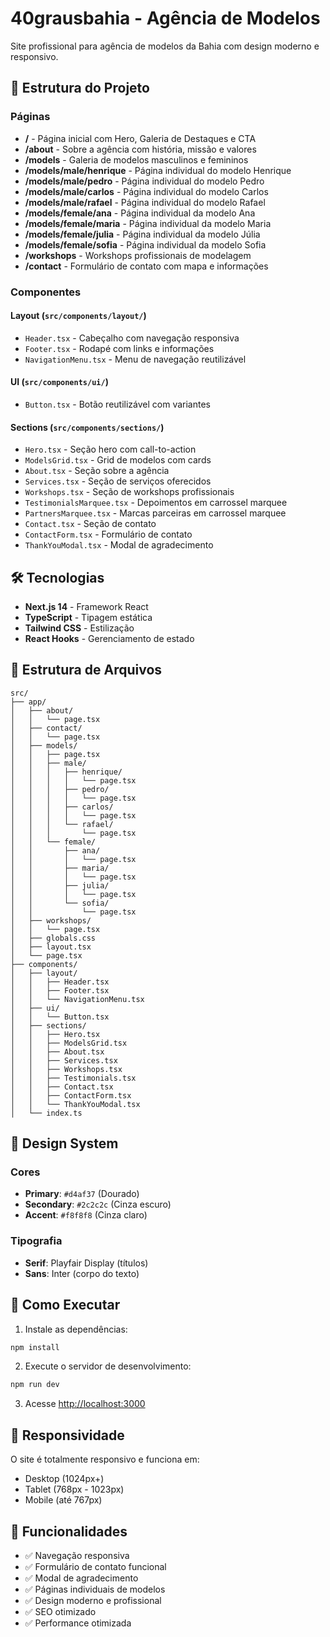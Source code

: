 # 40grausbahia - Agência de Modelos

Site profissional para agência de modelos da Bahia com design moderno e responsivo.

## 🚀 Estrutura do Projeto

### Páginas

- **/** - Página inicial com Hero, Galeria de Destaques e CTA
- **/about** - Sobre a agência com história, missão e valores
- **/models** - Galeria de modelos masculinos e femininos
- **/models/male/henrique** - Página individual do modelo Henrique
- **/models/male/pedro** - Página individual do modelo Pedro
- **/models/male/carlos** - Página individual do modelo Carlos
- **/models/male/rafael** - Página individual do modelo Rafael
- **/models/female/ana** - Página individual da modelo Ana
- **/models/female/maria** - Página individual da modelo Maria
- **/models/female/julia** - Página individual da modelo Júlia
- **/models/female/sofia** - Página individual da modelo Sofia
- **/workshops** - Workshops profissionais de modelagem
- **/contact** - Formulário de contato com mapa e informações

### Componentes

#### Layout (`src/components/layout/`)

- `Header.tsx` - Cabeçalho com navegação responsiva
- `Footer.tsx` - Rodapé com links e informações
- `NavigationMenu.tsx` - Menu de navegação reutilizável

#### UI (`src/components/ui/`)

- `Button.tsx` - Botão reutilizável com variantes

#### Sections (`src/components/sections/`)

- `Hero.tsx` - Seção hero com call-to-action
- `ModelsGrid.tsx` - Grid de modelos com cards
- `About.tsx` - Seção sobre a agência
- `Services.tsx` - Seção de serviços oferecidos
- `Workshops.tsx` - Seção de workshops profissionais
- `TestimonialsMarquee.tsx` - Depoimentos em carrossel marquee
- `PartnersMarquee.tsx` - Marcas parceiras em carrossel marquee
- `Contact.tsx` - Seção de contato
- `ContactForm.tsx` - Formulário de contato
- `ThankYouModal.tsx` - Modal de agradecimento

## 🛠️ Tecnologias

- **Next.js 14** - Framework React
- **TypeScript** - Tipagem estática
- **Tailwind CSS** - Estilização
- **React Hooks** - Gerenciamento de estado

## 📁 Estrutura de Arquivos

```
src/
├── app/
│   ├── about/
│   │   └── page.tsx
│   ├── contact/
│   │   └── page.tsx
│   ├── models/
│   │   ├── page.tsx
│   │   ├── male/
│   │   │   ├── henrique/
│   │   │   │   └── page.tsx
│   │   │   ├── pedro/
│   │   │   │   └── page.tsx
│   │   │   ├── carlos/
│   │   │   │   └── page.tsx
│   │   │   └── rafael/
│   │   │       └── page.tsx
│   │   └── female/
│   │       ├── ana/
│   │       │   └── page.tsx
│   │       ├── maria/
│   │       │   └── page.tsx
│   │       ├── julia/
│   │       │   └── page.tsx
│   │       └── sofia/
│   │           └── page.tsx
│   ├── workshops/
│   │   └── page.tsx
│   ├── globals.css
│   ├── layout.tsx
│   └── page.tsx
├── components/
│   ├── layout/
│   │   ├── Header.tsx
│   │   ├── Footer.tsx
│   │   └── NavigationMenu.tsx
│   ├── ui/
│   │   └── Button.tsx
│   ├── sections/
│   │   ├── Hero.tsx
│   │   ├── ModelsGrid.tsx
│   │   ├── About.tsx
│   │   ├── Services.tsx
│   │   ├── Workshops.tsx
│   │   ├── Testimonials.tsx
│   │   ├── Contact.tsx
│   │   ├── ContactForm.tsx
│   │   └── ThankYouModal.tsx
│   └── index.ts
```

## 🎨 Design System

### Cores

- **Primary**: `#d4af37` (Dourado)
- **Secondary**: `#2c2c2c` (Cinza escuro)
- **Accent**: `#f8f8f8` (Cinza claro)

### Tipografia

- **Serif**: Playfair Display (títulos)
- **Sans**: Inter (corpo do texto)

## 🚀 Como Executar

1. Instale as dependências:

```bash
npm install
```

2. Execute o servidor de desenvolvimento:

```bash
npm run dev
```

3. Acesse [http://localhost:3000](http://localhost:3000)

## 📱 Responsividade

O site é totalmente responsivo e funciona em:

- Desktop (1024px+)
- Tablet (768px - 1023px)
- Mobile (até 767px)

## 🔧 Funcionalidades

- ✅ Navegação responsiva
- ✅ Formulário de contato funcional
- ✅ Modal de agradecimento
- ✅ Páginas individuais de modelos
- ✅ Design moderno e profissional
- ✅ SEO otimizado
- ✅ Performance otimizada
